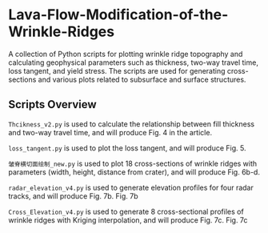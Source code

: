 # Lava-Flow-Modification-of-the-Wrinkle-Ridges
A collection of Python scripts for plotting wrinkle ridge topography and calculating geophysical parameters such as thickness, two-way travel time, loss tangent, and yield stress.
The scripts are used for generating cross-sections and various plots related to subsurface and surface structures.

## Scripts Overview


`Thcikness_v2.py` is used to calculate the relationship between fill thickness and two-way travel time, and will produce Fig. 4 in the article.

`loss_tangent.py`	is used to plot the loss tangent, and will produce Fig. 5.

`皱脊横切面绘制_new.py`	is used to plot 18 cross-sections of wrinkle ridges with parameters (width, height, distance from crater), and will produce Fig. 6b-d.

`radar_elevation_v4.py`	is used to generate elevation profiles for four radar tracks, and will produce Fig. 7b.	Fig. 7b

`Cross_Elevation_v4.py`	is used to generate 8 cross-sectional profiles of wrinkle ridges with Kriging interpolation, and will produce Fig. 7c.	Fig. 7c

